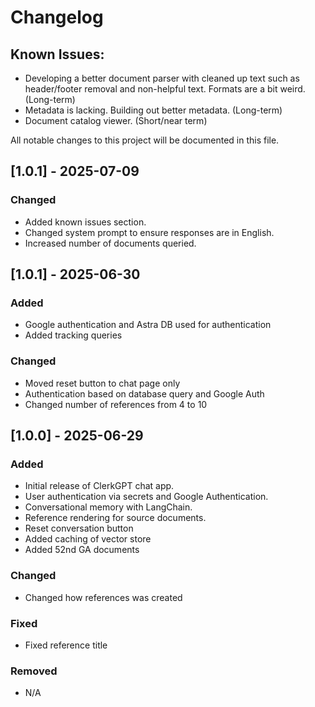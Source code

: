 # Changelog

## Known Issues:
- Developing a better document parser with cleaned up text such as header/footer removal and non-helpful text. Formats are a bit weird. (Long-term)
- Metadata is lacking. Building out better metadata. (Long-term)
- Document catalog viewer. (Short/near term)

All notable changes to this project will be documented in this file.

## [1.0.1] - 2025-07-09
### Changed
- Added known issues section.
- Changed system prompt to ensure responses are in English.
- Increased number of documents queried.

## [1.0.1] - 2025-06-30
### Added
- Google authentication and Astra DB used for authentication
- Added tracking queries

### Changed
- Moved reset button to chat page only
- Authentication based on database query and Google Auth
- Changed number of references from 4 to 10


## [1.0.0] - 2025-06-29
### Added
- Initial release of ClerkGPT chat app.
- User authentication via secrets and Google Authentication.
- Conversational memory with LangChain.
- Reference rendering for source documents.
- Reset conversation button
- Added caching of vector store
- Added 52nd GA documents

### Changed
- Changed how references was created

### Fixed
- Fixed reference title

### Removed
- N/A